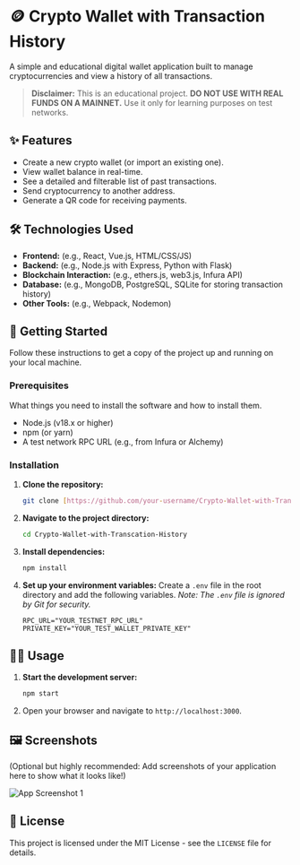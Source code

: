 # 🪙 Crypto Wallet with Transaction History

A simple and educational digital wallet application built to manage cryptocurrencies and view a history of all transactions.

> **Disclaimer:** This is an educational project. **DO NOT USE WITH REAL FUNDS ON A MAINNET.** Use it only for learning purposes on test networks.

## ✨ Features

* Create a new crypto wallet (or import an existing one).
* View wallet balance in real-time.
* See a detailed and filterable list of past transactions.
* Send cryptocurrency to another address.
* Generate a QR code for receiving payments.

## 🛠️ Technologies Used

* **Frontend:** (e.g., React, Vue.js, HTML/CSS/JS)
* **Backend:** (e.g., Node.js with Express, Python with Flask)
* **Blockchain Interaction:** (e.g., ethers.js, web3.js, Infura API)
* **Database:** (e.g., MongoDB, PostgreSQL, SQLite for storing transaction history)
* **Other Tools:** (e.g., Webpack, Nodemon)

## 🚀 Getting Started

Follow these instructions to get a copy of the project up and running on your local machine.

### Prerequisites

What things you need to install the software and how to install them.
* Node.js (v18.x or higher)
* npm (or yarn)
* A test network RPC URL (e.g., from Infura or Alchemy)

### Installation

1.  **Clone the repository:**
    ```sh
    git clone [https://github.com/your-username/Crypto-Wallet-with-Transcation-History.git](https://github.com/your-username/Crypto-Wallet-with-Transcation-History.git)
    ```
2.  **Navigate to the project directory:**
    ```sh
    cd Crypto-Wallet-with-Transcation-History
    ```
3.  **Install dependencies:**
    ```sh
    npm install
    ```
4.  **Set up your environment variables:**
    Create a `.env` file in the root directory and add the following variables. *Note: The `.env` file is ignored by Git for security.*
    ```
    RPC_URL="YOUR_TESTNET_RPC_URL"
    PRIVATE_KEY="YOUR_TEST_WALLET_PRIVATE_KEY"
    ```

## 🏃‍♀️ Usage

1.  **Start the development server:**
    ```sh
    npm start
    ```
2.  Open your browser and navigate to `http://localhost:3000`.

## 🖼️ Screenshots

(Optional but highly recommended: Add screenshots of your application here to show what it looks like!)

![App Screenshot 1](link-to-your-screenshot.png)

## 📄 License

This project is licensed under the MIT License - see the `LICENSE` file for details.
